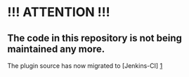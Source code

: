 !!! ATTENTION !!!
================================

The code in this repository is not being maintained any more.
-----------------------------------

The plugin source has now migrated to [Jenkins-CI] [1]

[1]: https://github.com/jenkinsci/audit2db-plugin
